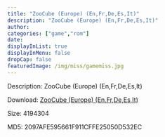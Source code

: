 ```yaml
---
title: "ZooCube (Europe) (En,Fr,De,Es,It)"
description: "ZooCube (Europe) (En,Fr,De,Es,It)"
author: 
categories: ["game","rom"]
date: 
displayInList: true
displayInMenu: false
dropCap: false
featuredImage: /img/miss/gamemiss.jpg
---
```


Description: ZooCube (Europe) (En,Fr,De,Es,It)

Download: <a style="text-decoration:underline;" href="https://mega.nz/#!DbRySQ4K!0l4lBg8TruqnDyYB1zooxEVsz-kKqLwDXFEYE-rLX5s" target = "_blank" rel = "nofollow" > ZooCube (Europe) (En,Fr,De,Es,It)</a>

Size: 4194304

MD5: 2097AFE595661F911CFFE25050D532EC

